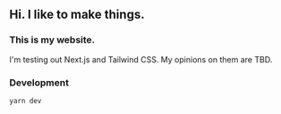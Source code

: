 ## Hi. I like to make things.

### This is my website.

I'm testing out Next.js and Tailwind CSS. My opinions on them are TBD.

### Development

`yarn dev`
